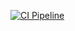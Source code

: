 [![CI Pipeline](https://github.com/rapid-integration/simple-template/actions/workflows/ci.yml/badge.svg?branch=main)](https://github.com/rapid-integration/simple-template/actions/workflows/ci.yml)

